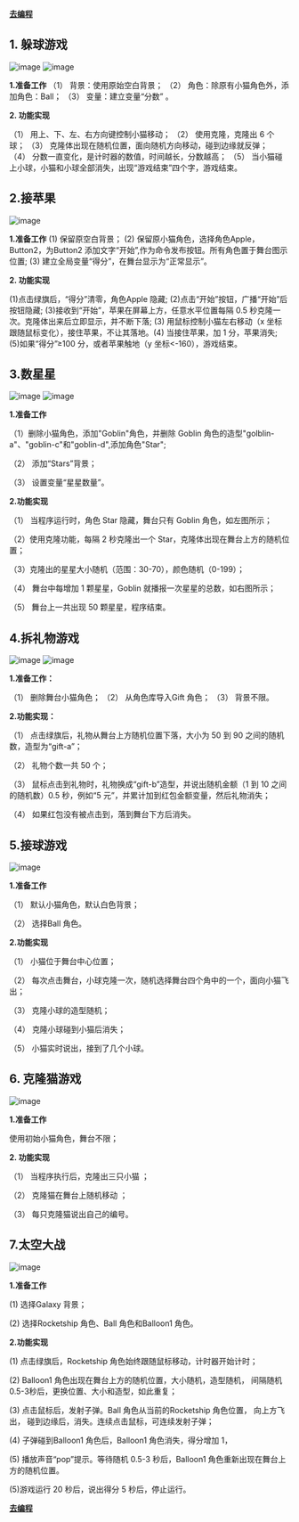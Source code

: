 [**去编程**](http://jlwxcode.cn:19999/scratch/edit)

## **1. 躲球游戏**

![image](./5114/file/KJ0zxS_hv3mTVzpFh8Hdj.png)
![image](./5114/file/Kmv1qcYTAa146uHV8wXDT.png)

**1.准备工作**
（1） 背景：使用原始空白背景；
（2） 角色：除原有小猫角色外，添加角色：Ball；
（3） 变量：建立变量“分数” 。

**2. 功能实现**

（1） 用上、下、左、右方向键控制小猫移动；
（2） 使用克隆，克隆出 6 个球；
（3） 克隆体出现在随机位置，面向随机方向移动，碰到边缘就反弹；
（4） 分数一直变化，是计时器的数值，时间越长，分数越高；
（5） 当小猫碰上小球，小猫和小球全部消失，出现“游戏结束”四个字，游戏结束。

## **2.接苹果**

![image](./5114/file/g0T4udpMlRP0v43Sq5ieo.png)

**1.准备工作**
(1) 保留原空白背景；
(2) 保留原小猫角色，选择角色Apple，Button2，为Button2 添加文字“开始”,作为命令发布按钮。所有角色置于舞台图示位置;
(3) 建立全局变量“得分”，在舞台显示为“正常显示”。

**2. 功能实现**

(1)点击绿旗后，“得分”清零，角色Apple 隐藏;
(2)点击“开始”按钮，广播“开始”后按钮隐藏;
(3)接收到“开始”，苹果在屏幕上方，任意水平位置每隔 0.5 秒克隆一次。克隆体出来后立即显示，并不断下落;
(3) 用鼠标控制小猫左右移动（x 坐标跟随鼠标变化），接住苹果，不让其落地。(4) 当接住苹果，加 1 分，苹果消失;
(5)如果“得分”≥100 分，或者苹果触地（y 坐标<-160），游戏结束。

## **3.数星星**

![image](./5114/file/D1bkeJsi_s8EScUkc6JYw.png)
![image](./5114/file/g68lAZKbtQAh14X4B3s9M.png)

**1.准备工作**

（1）删除小猫角色，添加"Goblin"角色，并删除 Goblin 角色的造型"golblin-a"、"goblin-c"和"goblin-d",添加角色"Star";

（2） 添加“Stars”背景；

（3） 设置变量“星星数量”。

**2.功能实现**

（1） 当程序运行时，角色 Star 隐藏，舞台只有 Goblin 角色，如左图所示；

（2）使用克隆功能，每隔 2 秒克隆出一个 Star，克隆体出现在舞台上方的随机位置；

（3）克隆出的星星大小随机（范围：30-70），颜色随机（0-199）；

（4） 舞台中每增加 1 颗星星，Goblin 就播报一次星星的总数，如右图所示；

（5） 舞台上一共出现 50 颗星星，程序结束。

## **​4.​拆礼物游戏**

![image](./5114/file/t2hwgX9obQf_Qjy_V42Pa.png)
![image](./5114/file/a9zkgTdPeJD9oOnPjIBHO.png)

**1.准备工作：**

（1） 删除舞台小猫角色；
（2） 从角色库导入Gift 角色；
（3） 背景不限。

**2.功能实现：**

（1） 点击绿旗后，礼物从舞台上方随机位置下落，大小为 50 到 90 之间的随机数，造型为“gift-a”；

（2） 礼物个数一共 50 个；

（3） 鼠标点击到礼物时，礼物换成“gift-b”造型，并说出随机金额（1 到 10 之间的随机数）0.5 秒，例如“5 元”，并累计加到红包金额变量，然后礼物消失；

（4） 如果红包没有被点击到，落到舞台下方后消失。

## **5.接球游戏**

![image](./5114/file/ioYuRox1g48yhaDpf572e.png)

**1.准备工作**

（1） 默认小猫角色，默认白色背景；

（2） 选择Ball 角色。

**2.功能实现**

（1） 小猫位于舞台中心位置；

（2） 每次点击舞台，小球克隆一次，随机选择舞台四个角中的一个，面向小猫飞出；

（3） 克隆小球的造型随机；

（4） 克隆小球碰到小猫后消失；

（5） 小猫实时说出，接到了几个小球。

## **6. 克隆猫游戏**

![image](./5114/file/tL5jKG6PNlewgomQylmyq.png)

**1.准备工作**

使用初始小猫角色，舞台不限；

**2. 功能实现**

（1） 当程序执行后，克隆出三只小猫 ；

（2） 克隆猫在舞台上随机移动 ；

（3） 每只克隆猫说出自己的编号。

## **7.太空大战**

![image](./5114/file/su1tAbK8gp-dt78JOUwJR.png)

**1.准备工作**

(1) 选择Galaxy 背景；

(2) 选择Rocketship 角色、Ball 角色和Balloon1 角色。

**2.功能实现**

(1) 点击绿旗后，Rocketship 角色始终跟随鼠标移动，计时器开始计时；

(2) Balloon1 角色出现在舞台上方的随机位置，大小随机，造型随机， 间隔随机 0.5-3秒后，更换位置、大小和造型，如此重复；

(3) 点击鼠标后，发射子弹。Ball 角色从当前的Rocketship 角色位置， 向上方飞出， 碰到边缘后，消失。连续点击鼠标，可连续发射子弹；

(4) 子弹碰到Balloon1 角色后，Balloon1 角色消失，得分增加 1，

(5) 播放声音“pop”提示。等待随机 0.5-3 秒后，Balloon1 角色重新出现在舞台上方的随机位置。

(5)游戏运行 20 秒后，说出得分 5 秒后，停止运行。

[**去编程**](http://jlwxcode.cn:19999/scratch/edit)

